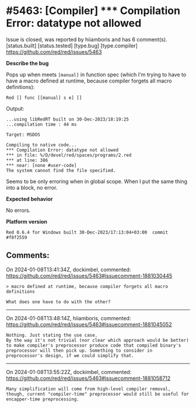 
#5463: [Compiler] *** Compilation Error: datatype not allowed
================================================================================
Issue is closed, was reported by hiiamboris and has 6 comment(s).
[status.built] [status.tested] [type.bug] [type.compiler]
<https://github.com/red/red/issues/5463>

**Describe the bug**

Pops up when meets `[manual]` in function spec (which I'm trying to have to have a macro defined at runtime, because compiler forgets all macro definitions):
```
Red [] func [[manual] s e] []
```
Output:
```
...using libRedRT built on 30-Dec-2023/18:19:25
...compilation time : 44 ms

Target: MSDOS

Compiling to native code...
*** Compilation Error: datatype not allowed
*** in file: %/D/devel/red/spaces/programs/2.red
*** at line: 386
*** near: [none #user-code]
The system cannot find the file specified.
```
Seems to be only erroring when in global scope. When I put the same thing into a block, no error.

**Expected behavior**

No errors.

**Platform version**
```
Red 0.6.4 for Windows built 30-Dec-2023/17:13:04+03:00  commit #f8f2559
```


Comments:
--------------------------------------------------------------------------------

On 2024-01-08T13:41:34Z, dockimbel, commented:
<https://github.com/red/red/issues/5463#issuecomment-1881030445>

    > macro defined at runtime, because compiler forgets all macro definitions
    
    What does one have to do with the other?

--------------------------------------------------------------------------------

On 2024-01-08T13:48:14Z, hiiamboris, commented:
<https://github.com/red/red/issues/5463#issuecomment-1881045052>

    Nothing. Just stating the use case. 
    By the way it's not trivial (nor clear which approach would be better) to make compiler's preprocessor produce code that compiled binary's preprocessor will then pick up. Something to consider in preprocessor's design, if we could simplify that.

--------------------------------------------------------------------------------

On 2024-01-08T13:55:22Z, dockimbel, commented:
<https://github.com/red/red/issues/5463#issuecomment-1881058712>

    Many simplification will come from high-level compiler removal, though, current "compiler-time" preprocessor would still be useful for encapper-time preprocessing. 

